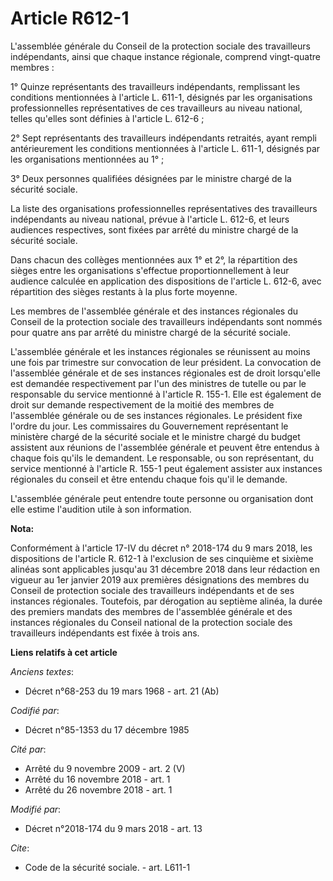 # Article R612-1

L'assemblée générale du Conseil de la protection sociale des travailleurs indépendants, ainsi que chaque instance régionale,
comprend vingt-quatre membres : 

1° Quinze représentants des travailleurs indépendants, remplissant les conditions mentionnées à l'article L. 611-1, désignés
par les organisations professionnelles représentatives de ces travailleurs au niveau national, telles qu'elles sont définies
à l'article L. 612-6 ; 

2° Sept représentants des travailleurs indépendants retraités, ayant rempli antérieurement les conditions mentionnées à
l'article L. 611-1, désignés par les organisations mentionnées au 1° ; 

3° Deux personnes qualifiées désignées par le ministre chargé de la sécurité sociale. 

La liste des organisations professionnelles représentatives des travailleurs indépendants au niveau national, prévue à
l'article L. 612-6, et leurs audiences respectives, sont fixées par arrêté du ministre chargé de la sécurité sociale. 

Dans chacun des collèges mentionnées aux 1° et 2°, la répartition des sièges entre les organisations s'effectue
proportionnellement à leur audience calculée en application des dispositions de l'article L. 612-6, avec répartition des
sièges restants à la plus forte moyenne. 

Les membres de l'assemblée générale et des instances régionales du Conseil de la protection sociale des travailleurs
indépendants sont nommés pour quatre ans par arrêté du ministre chargé de la sécurité sociale. 

L'assemblée générale et les instances régionales se réunissent au moins une fois par trimestre sur convocation de leur
président. La convocation de l'assemblée générale et de ses instances régionales est de droit lorsqu'elle est demandée
respectivement par l'un des ministres de tutelle ou par le responsable du service mentionné à l'article R. 155-1. Elle est
également de droit sur demande respectivement de la moitié des membres de l'assemblée générale ou de ses instances
régionales. Le président fixe l'ordre du jour. Les commissaires du Gouvernement représentant le ministère chargé de la
sécurité sociale et le ministre chargé du budget assistent aux réunions de l'assemblée générale et peuvent être entendus à
chaque fois qu'ils le demandent. Le responsable, ou son représentant, du service mentionné à l'article R. 155-1 peut
également assister aux instances régionales du conseil et être entendu chaque fois qu'il le demande. 

L'assemblée générale peut entendre toute personne ou organisation dont elle estime l'audition utile à son information.

**Nota:**

Conformément à l'article 17-IV du décret n° 2018-174 du 9 mars 2018, les dispositions de l'article R. 612-1 à l'exclusion de
ses cinquième et sixième alinéas sont applicables jusqu'au 31 décembre 2018 dans leur rédaction en vigueur au 1er janvier
2019 aux premières désignations des membres du Conseil de protection sociale des travailleurs indépendants et de ses
instances régionales. Toutefois, par dérogation au septième alinéa, la durée des premiers mandats des membres de l'assemblée
générale et des instances régionales du Conseil national de la protection sociale des travailleurs indépendants est fixée à
trois ans.

**Liens relatifs à cet article**

_Anciens textes_:

  - Décret n°68-253 du 19 mars 1968 - art. 21 (Ab)

_Codifié par_:

  - Décret n°85-1353 du 17 décembre 1985

_Cité par_:

  - Arrêté du 9 novembre 2009 - art. 2 (V)
  - Arrêté du 16 novembre 2018 - art. 1
  - Arrêté du 26 novembre 2018 - art. 1

_Modifié par_:

  - Décret n°2018-174 du 9 mars 2018 - art. 13

_Cite_:

  - Code de la sécurité sociale. - art. L611-1
